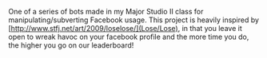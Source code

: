 One of a series of bots made in my Major Studio II class for manipulating/subverting Facebook usage. This project is heavily inspired by [http://www.stfj.net/art/2009/loselose/](Lose/Lose), in that you leave it open to wreak havoc on your facebook profile and the more time you do, the higher you go on our leaderboard!